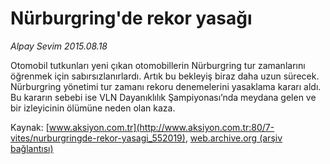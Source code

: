# Nürburgring'de rekor yasağı

*Alpay Sevim 2015.08.18*

<div class="pNewsDetailMainContent ctx_content" itemprop="articleBody">
 <p>
  Otomobil tutkunları yeni çıkan otomobillerin Nürburgring tur zamanlarını öğrenmek için sabırsızlanırlardı. Artık bu bekleyiş biraz daha uzun sürecek. Nürburgring yönetimi tur zamanı rekoru denemelerini yasaklama kararı aldı. Bu kararın sebebi ise VLN Dayanıklılık Şampiyonası’nda meydana gelen ve bir izleyicinin ölümüne neden olan kaza.
 </p>
</div>


Kaynak: [www.aksiyon.com.tr](http://www.aksiyon.com.tr:80/7-vites/nurburgringde-rekor-yasagi_552019), [web.archive.org (arşiv bağlantısı)](http://web.archive.org/web/20151021040404/http://www.aksiyon.com.tr:80/7-vites/nurburgringde-rekor-yasagi_552019)
